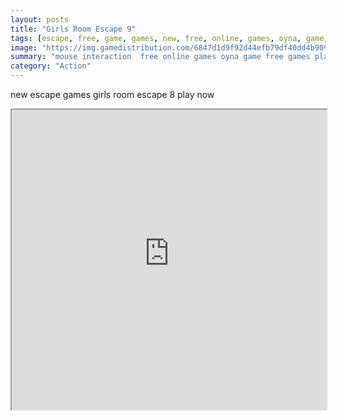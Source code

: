 ```yaml
---
layout: posts
title: "Girls Room Escape 9"
tags: [escape, free, game, games, new, free, online, games, oyna, game, free, games, play, play, games]
image: "https://img.gamedistribution.com/6847d1d9f92d44efb79df40dd4b909fe.jpg"
summary: "mouse interaction  free online games oyna game free games play play games"
category: "Action"
---
```


new escape games girls room escape 8 play now

<iframe width="100%" height="480px;" src="https://flash.gamedistribution.com?game=6847d1d9f92d44efb79df40dd4b909fe"></iframe>
